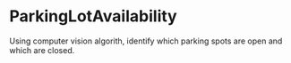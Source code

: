 # ParkingLotAvailability
Using computer vision algorith, identify which parking spots are open and which are closed. 
